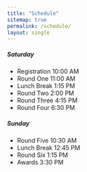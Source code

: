 ```yaml
---
title: "Schedule"
sitemap: true
permalink: /schedule/
layout: single
---
```


##### Saturday
- Registration 10:00 AM
- Round One 11:00 AM
- Lunch Break 1:15 PM
- Round Two 2:00 PM
- Round Three 4:15 PM
- Round Four 6:30 PM

##### Sunday
- Round Five 10:30 AM
- Lunch Break 12:45 PM
- Round Six 1:15 PM
- Awards 3:30 PM